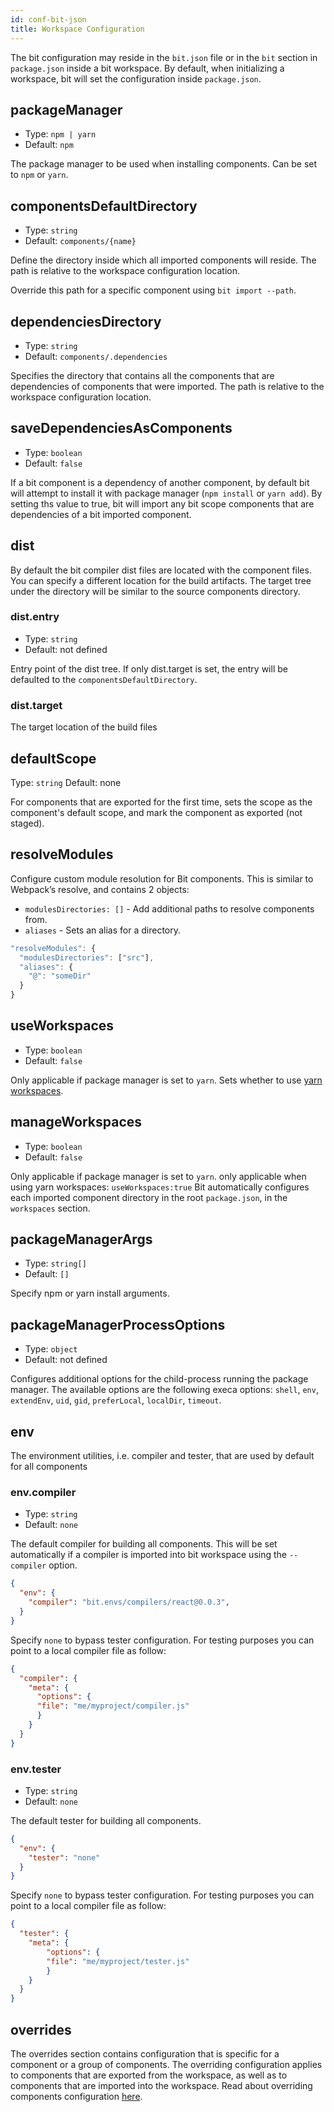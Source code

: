 ```yaml
---
id: conf-bit-json
title: Workspace Configuration
---
```


The bit configuration may reside in the `bit.json` file or in the `bit` section in `package.json` inside a bit workspace. By default, when initializing a workspace, bit will set the configuration inside `package.json`.  

## packageManager

- Type: `npm | yarn`
- Default: `npm`

The package manager to be used when installing components. Can be set to `npm` or `yarn`. 

## componentsDefaultDirectory

- Type: `string`
- Default: `components/{name}`

Define the directory inside which all imported components will reside. The path is relative to the workspace configuration location.

Override this path for a specific component using `bit import --path`.  

## dependenciesDirectory

- Type: `string`
- Default: `components/.dependencies`

Specifies the directory that contains all the components that are dependencies of components that were imported.  The path is relative to the workspace configuration location.

## saveDependenciesAsComponents

- Type: `boolean`
- Default: `false`

If a bit component is a dependency of another component, by default bit will attempt to install it with package manager (`npm install` or `yarn add`). By setting ths value to true, bit will import any bit scope components that are dependencies of a bit imported component. 

## dist

By default the bit compiler dist files are located with the component files. You can specify a different location for the build artifacts. The target tree under the directory will be similar to the source components directory.

### dist.entry

- Type: `string`
- Default: not defined

Entry point of the dist tree.  If only dist.target is set, the entry will be defaulted to the `componentsDefaultDirectory`.  
### dist.target

The target location of the build files

## defaultScope

Type: `string`
Default: none

For components that are exported for the first time, sets the scope as the component's default scope, and mark the component as exported (not staged).  

## resolveModules

Configure custom module resolution for Bit components. This is similar to Webpack’s resolve, and contains 2 objects:

- `modulesDirectories: []` - Add additional paths to resolve components from.
- `aliases` - Sets an alias for a directory.

```javascript
"resolveModules": {
  "modulesDirectories": ["src"],
  "aliases": {
    "@": "someDir"
  }
}
```

## useWorkspaces

- Type: `boolean`
- Default: `false`

Only applicable if package manager is set to `yarn`.
Sets whether to use [yarn workspaces](https://yarnpkg.com/blog/2017/08/02/introducing-workspaces/). 

## manageWorkspaces

- Type: `boolean`
- Default: `false`

Only applicable if package manager is set to `yarn`. 
only applicable when using yarn workspaces: `useWorkspaces:true`
Bit automatically configures each imported component directory in the root `package.json`, in the `workspaces` section.

## packageManagerArgs

- Type: `string[]`
- Default: `[]`

Specify npm or yarn install arguments.

## packageManagerProcessOptions

- Type: `object`
- Default: not defined

Configures additional options for the child-process running the package manager.
The available options are the following execa options: `shell`, `env`, `extendEnv`, `uid`, `gid`, `preferLocal`, `localDir`, `timeout`.

## env

The environment utilities, i.e. compiler and tester, that are used by default for all components

### env.compiler

- Type: `string`
- Default: `none`

The default compiler for building all components. This will be set automatically if a compiler is imported into bit workspace using the `--compiler` option. 

```json
{
  "env": {
    "compiler": "bit.envs/compilers/react@0.0.3",
  }
}
```

Specify `none` to bypass tester configuration. 
For testing purposes you can point to a local compiler file as follow: 

```json
{
  "compiler": {
    "meta": {
      "options": {
      "file": "me/myproject/compiler.js"
      }
    }
  }
}
```

### env.tester

- Type: `string`
- Default: `none`

The default tester for building all components.

```json
{
  "env": {
    "tester": "none"
  }
}
```

Specify `none` to bypass tester configuration. 
For testing purposes you can point to a local compiler file as follow: 

```json
{
  "tester": {
    "meta": {
        "options": {
        "file": "me/myproject/tester.js"
        }
    }
  }
}
```

## overrides

The overrides section contains configuration that is specific for a component or a group of components. The overriding configuration applies to components that are exported from the workspace, as well as to components that are imported into the workspace. Read about overriding components configuration [here](/docs/overrides).
